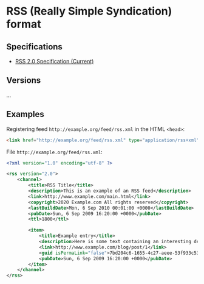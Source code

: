 # RSS (Really Simple Syndication) format

## Specifications

- [RSS 2.0 Specification (Current)](https://www.rssboard.org/rss-specification)

## Versions

...

## Examples

Registering feed `http://example.org/feed/rss.xml` in the HTML `<head>`:

```html
<link href="http://example.org/feed/rss.xml" type="application/rss+xml" rel="alternate" title="Sitewide RSS feed" />
```

File `http://example.org/feed/rss.xml`:

```xml
<?xml version="1.0" encoding="utf-8" ?>

<rss version="2.0">
    <channel>
        <title>RSS Title</title>
        <description>This is an example of an RSS feed</description>
        <link>http://www.example.com/main.html</link>
        <copyright>2020 Example.com All rights reserved</copyright>
        <lastBuildDate>Mon, 6 Sep 2010 00:01:00 +0000</lastBuildDate>
        <pubDate>Sun, 6 Sep 2009 16:20:00 +0000</pubDate>
        <ttl>1800</ttl>

        <item>
            <title>Example entry</title>
            <description>Here is some text containing an interesting description.</description>
            <link>http://www.example.com/blog/post/1</link>
            <guid isPermaLink="false">7bd204c6-1655-4c27-aeee-53f933c5395f</guid>
            <pubDate>Sun, 6 Sep 2009 16:20:00 +0000</pubDate>
        </item>
    </channel>
</rss>
```
